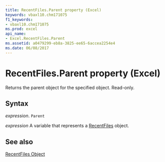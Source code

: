 ```yaml
---
title: RecentFiles.Parent property (Excel)
keywords: vbaxl10.chm171075
f1_keywords:
- vbaxl10.chm171075
ms.prod: excel
api_name:
- Excel.RecentFiles.Parent
ms.assetid: a0479299-eb8a-3825-ee65-6accea2254e4
ms.date: 06/08/2017
---
```



# RecentFiles.Parent property (Excel)

Returns the parent object for the specified object. Read-only.


## Syntax

_expression_. `Parent`

_expression_ A variable that represents a [RecentFiles](Excel.RecentFiles.md) object.


## See also


[RecentFiles Object](Excel.RecentFiles.md)

